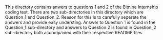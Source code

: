 This directory contains anwers to questions 1 and 2 of the Bitnine Internship coding test. 
There are two sub-directories in this directory which are Question_1 and Question_2. Reason for this is to carefully seperate the answers and provide easy understing.
Answer to Question 1 is found in the Question_1 sub-directory  and answers to Question 2 is found in Question_2 sub-directory both accompanied with their respective README files. 
